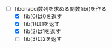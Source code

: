 - [ ] fibonacci数列を求める関数fib()を作る
    - [x] fib(0)は0を返す
    - [x] fib(1)は1を返す
    - [x] fib(2)は1を返す
    - [ ] fib(3)は2を返す